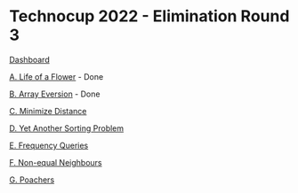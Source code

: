 # Technocup 2022 - Elimination Round 3

[Dashboard](https://codeforces.com/contest/1585)

[A. Life of a Flower](https://codeforces.com/contest/1585/problem/A) - Done

[B. Array Eversion](https://codeforces.com/contest/1585/problem/B) - Done

[C. Minimize Distance](https://codeforces.com/contest/1585/problem/C)

[D. Yet Another Sorting Problem](https://codeforces.com/contest/1585/problem/D)

[E. Frequency Queries](https://codeforces.com/contest/1585/problem/E)

[F. Non-equal Neighbours](https://codeforces.com/contest/1585/problem/F)

[G. Poachers](https://codeforces.com/contest/1585/problem/G)
